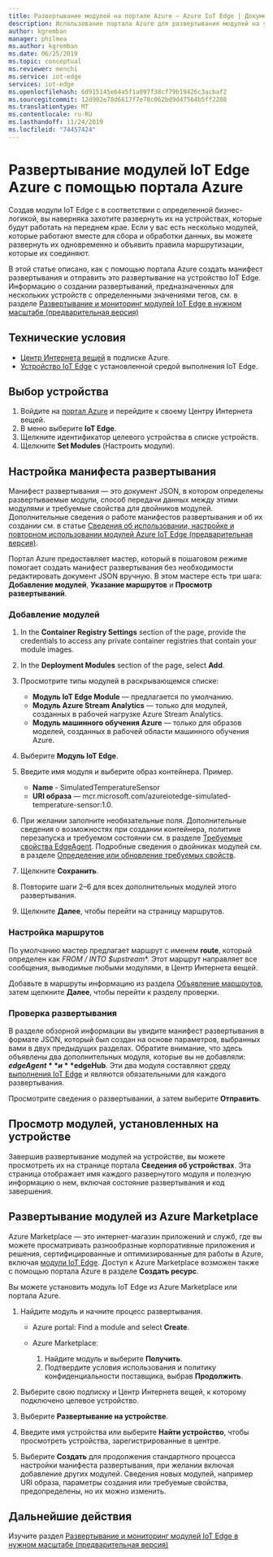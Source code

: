 ```yaml
---
title: Развертывание модулей на портале Azure — Azure IoT Edge | Документация Майкрософт
description: Использование портала Azure для развертывания модулей на устройстве IoT Edge
author: kgremban
manager: philmea
ms.author: kgremban
ms.date: 06/25/2019
ms.topic: conceptual
ms.reviewer: menchi
ms.service: iot-edge
services: iot-edge
ms.openlocfilehash: 6d915145e64a5f1a097f38cf79b19426c3acbaf2
ms.sourcegitcommit: 12d902e78d6617f7e78c062bd9d47564b5ff2208
ms.translationtype: MT
ms.contentlocale: ru-RU
ms.lasthandoff: 11/24/2019
ms.locfileid: "74457424"
---
```

# <a name="deploy-azure-iot-edge-modules-from-the-azure-portal"></a>Развертывание модулей IoT Edge Azure с помощью портала Azure

Создав модули IoT Edge с в соответствии с определенной бизнес-логикой, вы наверняка захотите развернуть их на устройствах, которые будут работать на переднем крае. Если у вас есть несколько модулей, которые работают вместе для сбора и обработки данных, вы можете развернуть их одновременно и объявить правила маршрутизации, которые их соединяют.

В этой статье описано, как с помощью портала Azure создать манифест развертывания и отправить это развертывание на устройство IoT Edge. Информацию о создании развертываний, предназначенных для нескольких устройств с определенными значениями тегов, см. в разделе [Развертывание и мониторинг модулей IoT Edge в нужном масштабе (предварительная версия)](how-to-deploy-monitor.md)

## <a name="prerequisites"></a>Технические условия

* [Центр Интернета вещей](../iot-hub/iot-hub-create-through-portal.md) в подписке Azure.
* [Устройство IoT Edge](how-to-register-device.md#register-in-the-azure-portal) с установленной средой выполнения IoT Edge.

## <a name="select-your-device"></a>Выбор устройства

1. Войдите на [портал Azure](https://portal.azure.com) и перейдите к своему Центру Интернета вещей.
1. В меню выберите **IoT Edge**.
1. Щелкните идентификатор целевого устройства в списке устройств.
1. Щелкните **Set Modules** (Настроить модули).

## <a name="configure-a-deployment-manifest"></a>Настройка манифеста развертывания

Манифест развертывания — это документ JSON, в котором определены развертываемые модули, способ передачи данных между этими модулями и требуемые свойства для двойников модулей. Дополнительные сведения о работе манифестов развертывания и об их создании см. в статье [Сведения об использовании, настройке и повторном использовании модулей Azure IoT Edge (предварительная версия)](module-composition.md).

Портал Azure предоставляет мастер, который в пошаговом режиме помогает создать манифест развертывания без необходимости редактировать документ JSON вручную. В этом мастере есть три шага: **Добавление модулей**, **Указание маршрутов** и **Просмотр развертываний**.

### <a name="add-modules"></a>Добавление модулей

1. In the **Container Registry Settings** section of the page, provide the credentials to access any private container registries that contain your module images.

1. In the **Deployment Modules** section of the page, select **Add**.

1. Просмотрите типы модулей в раскрывающемся списке:

   * **Модуль IoT Edge Module** — предлагается по умолчанию.
   * **Модуль Azure Stream Analytics** — только для модулей, созданных в рабочей нагрузке Azure Stream Analytics.
   * **Модуль машинного обучения Azure** — только для образов моделей, созданных в рабочей области машинного обучения Azure.

1. Выберите **Модуль IoT Edge**.

1. Введите имя модуля и выберите образ контейнера. Пример.

   * **Name** - SimulatedTemperatureSensor
   * **URI образа** — mcr.microsoft.com/azureiotedge-simulated-temperature-sensor:1.0.

1. При желании заполните необязательные поля. Дополнительные сведения о возможностях при создании контейнера, политике перезапуска и требуемом состоянии см. в разделе [Требуемые свойства EdgeAgent](module-edgeagent-edgehub.md#edgeagent-desired-properties). Подробные сведения о двойниках модулей см. в разделе [Определение или обновление требуемых свойств](module-composition.md#define-or-update-desired-properties).

1. Щелкните **Сохранить**.

1. Повторите шаги 2–6 для всех дополнительных модулей этого развертывания.

1. Щелкните **Далее**, чтобы перейти на страницу маршрутов.

### <a name="specify-routes"></a>Настройка маршрутов

По умолчанию мастер предлагает маршрут с именем **route**, который определен как **FROM /* INTO $upstream**. Этот маршрут направляет все сообщения, выводимые любыми модулями, в Центр Интернета вещей.  

Добавьте в маршруты информацию из раздела [Объявление маршрутов](module-composition.md#declare-routes), затем щелкните **Далее**, чтобы перейти к разделу проверки.

### <a name="review-deployment"></a>Проверка развертывания

В разделе обзорной информации вы увидите манифест развертывания в формате JSON, который был создан на основе параметров, выбранных вами в двух предыдущих разделах. Обратите внимание, что здесь объявлены два дополнительных модуля, которые вы не добавляли: **$edgeAgent** и **$edgeHub**. Эти два модуля составляют [среду выполнения IoT Edge](iot-edge-runtime.md) и являются обязательными для каждого развертывания.

Просмотрите сведения о развертывании, а затем выберите **Отправить**.

## <a name="view-modules-on-your-device"></a>Просмотр модулей, установленных на устройстве

Завершив развертывание модулей на устройстве, вы можете просмотреть их на странице портала **Сведения об устройствах**. Эта страница отображает имя каждого развернутого модуля и полезную информацию о нем, включая состояние развертывания и код завершения.

## <a name="deploy-modules-from-azure-marketplace"></a>Развертывание модулей из Azure Marketplace

Azure Marketplace — это интернет-магазин приложений и служб, где вы можете просматривать разнообразные корпоративные приложения и решения, сертифицированные и оптимизированные для работы в Azure, включая [модули IoT Edge](https://azuremarketplace.microsoft.com/marketplace/apps/category/internet-of-things?page=1&subcategories=iot-edge-modules). Доступ к Azure Marketplace возможен также с помощью портала Azure в разделе **Создать ресурс**.

Вы можете установить модуль IoT Edge из Azure Marketplace или портала Azure.

1. Найдите модуль и начните процесс развертывания.

   * Azure portal: Find a module and select **Create**.

   * Azure Marketplace:

     1. Найдите модуль и выберите **Получить**.
     1. Подтвердите условия использования и политику конфиденциальности поставщика, выбрав **Продолжить**.

1. Выберите свою подписку и Центр Интернета вещей, к которому подключено целевое устройство.

1. Выберите **Развертывание на устройстве**.

1. Введите имя устройства или выберите **Найти устройство**, чтобы просмотреть устройства, зарегистрированные в центре.

1. Выберите **Создать** для продолжения стандартного процесса настройки манифеста развертывания, при желании включая добавление других модулей. Сведения новых модулей, например URI образа, параметры создания или требуемые свойства, предопределены, но их можно изменить.

## <a name="next-steps"></a>Дальнейшие действия

Изучите раздел [Развертывание и мониторинг модулей IoT Edge в нужном масштабе (предварительная версия)](how-to-deploy-monitor.md)
